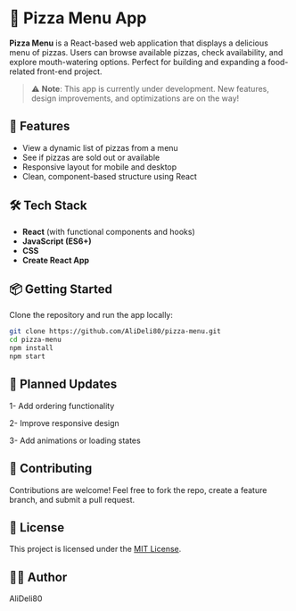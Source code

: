 # 🍕 Pizza Menu App

**Pizza Menu** is a React-based web application that displays a delicious menu of pizzas. Users can browse available pizzas, check availability, and explore mouth-watering options. Perfect for building and expanding a food-related front-end project.

> ⚠️ **Note**: This app is currently under development. New features, design improvements, and optimizations are on the way!

## 🚀 Features

- View a dynamic list of pizzas from a menu
- See if pizzas are sold out or available
- Responsive layout for mobile and desktop
- Clean, component-based structure using React

## 🛠️ Tech Stack

- **React** (with functional components and hooks)
- **JavaScript (ES6+)**
- **CSS** 
- **Create React App** 

## 📦 Getting Started

Clone the repository and run the app locally:

```bash
git clone https://github.com/AliDeli80/pizza-menu.git
cd pizza-menu
npm install
npm start
```

## 🔄 Planned Updates
1- Add ordering functionality

2- Improve responsive design

3- Add animations or loading states

## 🤝 Contributing
Contributions are welcome! Feel free to fork the repo, create a feature branch, and submit a pull request.

## 📄 License
This project is licensed under the [MIT License](LICENSE).

## 👨‍💻 Author
AliDeli80
